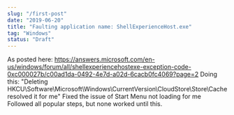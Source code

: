 ```yaml
---
slug: "/first-post"
date: "2019-06-20"
title: "Faulting application name: ShellExperienceHost.exe"
tag: "Windows"
status: "Draft"
---
```


As posted here: https://answers.microsoft.com/en-us/windows/forum/all/shellexperiencehostexe-exception-code-0xc000027b/c00ad1da-0492-4e7d-a02d-6cacb0fc4069?page=2
Doing this: "Deleting HKCU\Software\Microsoft\Windows\CurrentVersion\CloudStore\Store\Cache resolved it for me"
Fixed the issue of Start Menu not loading for me
Followed all popular steps, but none worked until this.
